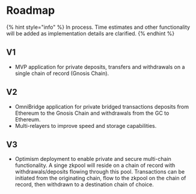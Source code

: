 # Roadmap

{% hint style="info" %}
In process. Time estimates and other functionality will be added as implementation details are clarified.
{% endhint %}

## V1

* MVP application for private deposits, transfers and withdrawals on a single chain of record (Gnosis Chain).

## V2

* OmniBridge application for private bridged transactions deposits from Ethereum to the Gnosis Chain and withdrawals from the GC to Ethereum.
* Multi-relayers to improve speed and storage capabilities.

## V3

* Optimism deployment to enable private and secure multi-chain functionality. A singe zkpool will reside on a chain of record with withdrawals/deposits flowing through this pool. Transactions can be initiated from the originating chain, flow to the zkpool on the chain of record, then withdrawn to a destination chain of choice.
